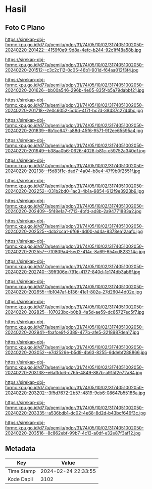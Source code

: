 # Hasil

## Foto C Plano

https://sirekap-obj-formc.kpu.go.id/d77a/pemilu/pdpr/31/74/05/10/02/3174051002050-20240220-201422--4159f0e9-9d8a-4efc-b244-92c1ff48a58b.jpg

https://sirekap-obj-formc.kpu.go.id/d77a/pemilu/pdpr/31/74/05/10/02/3174051002050-20240220-201512--c3c2c112-0c05-46b1-901d-f64aa012f3f4.jpg

https://sirekap-obj-formc.kpu.go.id/d77a/pemilu/pdpr/31/74/05/10/02/3174051002050-20240220-201626--bb00a546-296b-4e05-835f-b5a79dabbf21.jpg

https://sirekap-obj-formc.kpu.go.id/d77a/pemilu/pdpr/31/74/05/10/02/3174051002050-20240220-201718--2e0c6052-5db5-4f7f-bc7d-38437c2744bc.jpg

https://sirekap-obj-formc.kpu.go.id/d77a/pemilu/pdpr/31/74/05/10/02/3174051002050-20240220-201839--8b1cc647-a88d-45f6-9571-9f2ee65595a4.jpg

https://sirekap-obj-formc.kpu.go.id/d77a/pemilu/pdpr/31/74/05/10/02/3174051002050-20240220-201949--b38aa0b6-0626-4028-b81c-c59752a340df.jpg

https://sirekap-obj-formc.kpu.go.id/d77a/pemilu/pdpr/31/74/05/10/02/3174051002050-20240220-202138--f5d83f1c-dad7-4a04-b8e4-47f9b0f2551f.jpg

https://sirekap-obj-formc.kpu.go.id/d77a/pemilu/pdpr/31/74/05/10/02/3174051002050-20240220-202252--031b2bd0-1ac3-4b1a-9854-612f9e3923b9.jpg

https://sirekap-obj-formc.kpu.go.id/d77a/pemilu/pdpr/31/74/05/10/02/3174051002050-20240220-202409--5f48e1a7-f713-4bfd-ad8b-2a94771883a2.jpg

https://sirekap-obj-formc.kpu.go.id/d77a/pemilu/pdpr/31/74/05/10/02/3174051002050-20240220-202525--dcb2cca1-6f68-4d00-ad4a-8378ea12aafc.jpg

https://sirekap-obj-formc.kpu.go.id/d77a/pemilu/pdpr/31/74/05/10/02/3174051002050-20240220-202557--7f0809a4-5ed2-414c-8a69-654cd823214a.jpg

https://sirekap-obj-formc.kpu.go.id/d77a/pemilu/pdpr/31/74/05/10/02/3174051002050-20240220-202740--39ff306e-791c-4177-840d-1c174db3ab6f.jpg

https://sirekap-obj-formc.kpu.go.id/d77a/pemilu/pdpr/31/74/05/10/02/3174051002050-20240220-202655--fb1047af-b136-41e1-802a-27d26044d02e.jpg

https://sirekap-obj-formc.kpu.go.id/d77a/pemilu/pdpr/31/74/05/10/02/3174051002050-20240220-202825--107023bc-b0b8-4a5d-ae59-dc85727ec5f7.jpg

https://sirekap-obj-formc.kpu.go.id/d77a/pemilu/pdpr/31/74/05/10/02/3174051002050-20240220-202941--fbafce9f-2389-477b-afe5-3218987dea17.jpg

https://sirekap-obj-formc.kpu.go.id/d77a/pemilu/pdpr/31/74/05/10/02/3174051002050-20240220-203052--e7d2526e-b5d9-4b63-8255-6ddebf288866.jpg

https://sirekap-obj-formc.kpu.go.id/d77a/pemilu/pdpr/31/74/05/10/02/3174051002050-20240220-203138--e6affdc6-c765-4849-887b-a915f2e72a84.jpg

https://sirekap-obj-formc.kpu.go.id/d77a/pemilu/pdpr/31/74/05/10/02/3174051002050-20240220-203202--3f5d7672-2b57-4819-9cb6-08647b55186a.jpg

https://sirekap-obj-formc.kpu.go.id/d77a/pemilu/pdpr/31/74/05/10/02/3174051002050-20240220-203335--a536bdb1-dc02-4e68-8d2d-b43bcf646f3c.jpg

https://sirekap-obj-formc.kpu.go.id/d77a/pemilu/pdpr/31/74/05/10/02/3174051002050-20240220-203516--8c862ebf-99b7-4c13-a0df-e32e87f3af12.jpg


## Metadata

| Key        | Value               |
| ---------- | ------------------- |
| Time Stamp | 2024-02-24 22:33:55 |
| Kode Dapil | 3102                |



